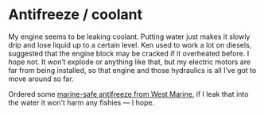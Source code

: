 # Antifreeze / coolant

My engine seems to be leaking coolant.  Putting water just makes it slowly drip and lose liquid up to a certain level.  Ken used to work a lot on diesels, suggested that the engine block may be cracked if it overheated before.  I hope not.  It won’t explode or anything like that, but my electric motors are far from being installed, so that engine and those hydraulics is all I’ve got to move around so far.

Ordered some [marine-safe antifreeze from West Marine](https://www.westmarine.com/west-marine-engine-antifreeze-coolant-gallon-337447.html), if I leak that into the water it won’t harm any fishies — I hope.
